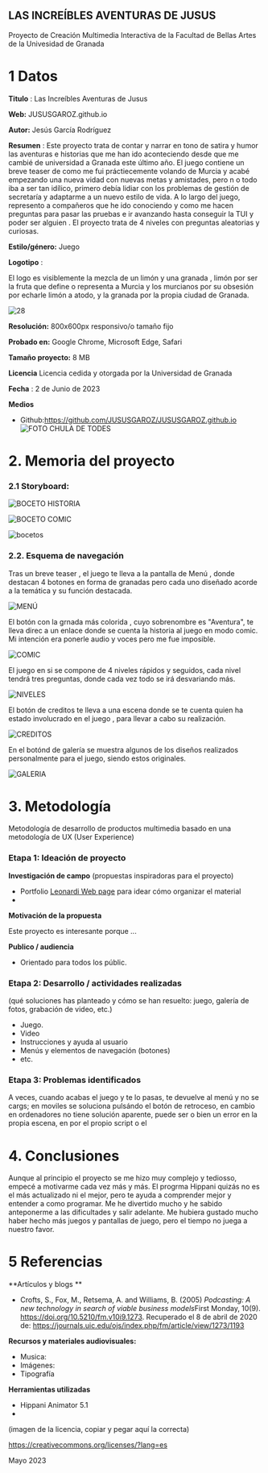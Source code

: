 ##  LAS INCREÍBLES AVENTURAS DE JUSUS 

Proyecto de Creación Multimedia Interactiva de la  Facultad de Bellas Artes de la Univesidad de Granada



# 1 Datos 



**Titulo** : Las Increíbles  Aventuras de Jusus

**Web:**   JUSUSGAROZ.github.io

**Autor:**  Jesús García Rodríguez

**Resumen** : Este proyecto  trata de contar y narrar en tono de satira y humor las aventuras e historias que me han ido aconteciendo desde que me cambié de universidad a Granada este último año. El juego contiene un breve teaser de como me fui práctiecemente volando de Murcia y acabé empezando una nueva vidad con nuevas metas y amistades, pero n o todo iba a ser tan idílico, primero debía lidiar con los problemas de gestión  de secretaría y adaptarme a un nuevo estilo de vida. 
A lo largo del juego, represento a compañeros que  he ido conociendo y como me hacen preguntas para pasar las pruebas e ir avanzando hasta conseguir la TUI y poder ser alguien .  El proyecto trata de 4 niveles con preguntas aleatorias y  curiosas.  

**Estilo/género:**  Juego 

**Logotipo** : 

El logo es visiblemente la mezcla de un limón y una granada , limón por ser la fruta que define o representa a Murcia y los murcianos por su obsesión por echarle limón a atodo, y la granada por la propia ciudad de Granada.


![28](https://github.com/JUSUSGAROZ/JUSUSGAROZ.github.io/assets/134589004/187a2d21-18f0-41dd-ae1c-f3febbf29e35)


**Resolución:** 800x600px responsivo/o tamaño fijo

**Probado en:**   Google Chrome, Microsoft Edge, Safari

**Tamaño proyecto:** 8 MB

**Licencia** Licencia cedida y otorgada por la Universidad de Granada

**Fecha** : 2 de Junio de 2023 

**Medios**

- Github:https://github.com/JUSUSGAROZ/JUSUSGAROZ.github.io 
![FOTO CHULA DE TODES](https://github.com/JUSUSGAROZ/JUSUSGAROZ.github.io/assets/134589004/9047a88f-e915-4a10-91b2-23c00e2cf237)


# 2. Memoria del proyecto 

### 2.1 Storyboard: 

![BOCETO HISTORIA](https://github.com/JUSUSGAROZ/JUSUSGAROZ.github.io/assets/134589004/ae9738f8-8e10-44c8-a51f-14485d492790)

![BOCETO COMIC](https://github.com/JUSUSGAROZ/JUSUSGAROZ.github.io/assets/134589004/fa79ae77-cf48-4903-ba31-4c00c05c5f81)


![bocetos](https://github.com/JUSUSGAROZ/JUSUSGAROZ.github.io/assets/134589004/11cedd53-8357-49d5-b149-e83d44a74b52)






### 2.2. Esquema de navegación 
Tras un breve teaser , el juego te lleva a la pantalla de Menú , donde destacan 4 botones en forma de granadas pero cada uno diseñado acorde a la temática y su función destacada. 

![MENÚ](https://github.com/JUSUSGAROZ/JUSUSGAROZ.github.io/assets/134589004/2520e8e5-1404-4b1d-8be6-b211d1093cee)

El botón con la grnada más colorida , cuyo sobrenombre es "Aventura", te lleva direc a un enlace donde se cuenta la historia al juego en modo comic. Mi intención era ponerle audio y voces pero me fue imposible.

![COMIC](https://github.com/JUSUSGAROZ/JUSUSGAROZ.github.io/assets/134589004/18e1971b-e9ae-41ba-bfc8-261feaec466e)

El juego en si se compone de 4 niveles rápidos y seguidos, cada nivel tendrá tres preguntas, donde cada vez todo se
irá desvariando más. 

![NIVELES](https://github.com/JUSUSGAROZ/JUSUSGAROZ.github.io/assets/134589004/1ec6d47f-714b-48b0-b5a0-c780fd0c8060)

El botón de creditos  te lleva a una escena donde se te cuenta quien ha estado involucrado en el juego , para llevar a cabo su realización. 

![CREDITOS](https://github.com/JUSUSGAROZ/JUSUSGAROZ.github.io/assets/134589004/3f220b58-e13a-40a9-bfda-f5a6cb80bbde)

En el botónd de galería  se  muestra algunos de los diseños realizados personalmente para el juego, siendo estos originales. 

![GALERIA](https://github.com/JUSUSGAROZ/JUSUSGAROZ.github.io/assets/134589004/e5773320-b0f5-4857-bc1b-a27073ac65cc)


# 3. Metodología

Metodología de desarrollo de productos multimedia basado en una metodología de UX (User Experience)



### Etapa 1: Ideación de proyecto

**Investigación de campo** (propuestas inspiradoras para el proyecto)

- Portfolio [Leonardi Web page](http://www.rleonardi.com/interactive-resume/) para idear cómo organizar el material
- 



**Motivación de la propuesta** 

Este  proyecto es interesante porque ... 



**Publico / audiencia**

- Orientado para todos los públic.




### Etapa 2: Desarrollo / actividades realizadas

(qué soluciones has planteado y cómo se han resuelto: juego, galería de fotos, grabación de video, etc.)

- Juego. 
- Video 
- Instrucciones y ayuda al usuario 
- Menús y elementos de navegación (botones)
- etc.



### Etapa 3: Problemas identificados

A veces, cuando acabas el juego y te lo pasas, te devuelve al menú y no se cargs; en moviles se soluciona  pulsándo el botón de retroceso, en cambio en ordenadores no tiene solución aparente, puede ser o bien un error en la propia escena, en por el propio script o el 



# 4. Conclusiones 

Aunque al principio el proyecto se me hizo muy complejo y tediosso, empecé a motivarme cada vez más y más. El progrma Hippani quizás no es el más actualizado ni el mejor, pero te ayuda a comprender mejor y entender a como programar.
Me he divertido mucho y he sabido anteponerme a las dificultades y salir adelante. Me hubiera gustado mucho haber hecho más juegos y pantallas  de juego, pero el tiempo no juega a nuestro favor. 







# 5 Referencias 

**Artículos y blogs ** 

- Crofts, S., Fox, M., Retsema, A. and Williams, B. (2005) *Podcasting: A new technology in search of viable business models*First Monday, 10(9). https://doi.org/10.5210/fm.v10i9.1273. Recuperado el 8 de abril de 2020 de: https://journals.uic.edu/ojs/index.php/fm/article/view/1273/1193

**Recursos y materiales audiovisuales:**

* Musica:  
* Imágenes:  
* Tipografía

**Herramientas utilizadas**

- Hippani Animator 5.1
- 



(imagen de la licencia, copiar y pegar aquí la correcta)

https://creativecommons.org/licenses/?lang=es

Mayo 2023
